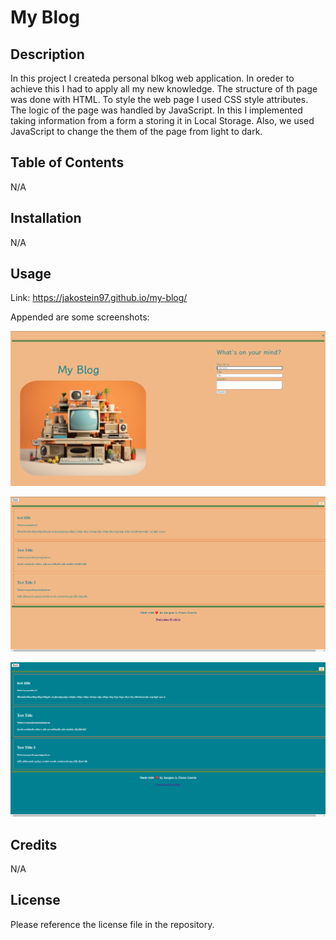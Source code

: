 # My Blog

## Description

In this project I createda personal blkog web application. In oreder to achieve this I had to apply all my new knowledge. The structure of th page was done with HTML. To style the web page I used CSS style attributes. The logic of the page was handled by JavaScript. In this I implemented taking information from a form a storing it in Local Storage. Also, we used JavaScript to change the them of the page from light to dark.

## Table of Contents

N/A

## Installation

N/A

## Usage

Link: https://jakostein97.github.io/my-blog/

Appended are some screenshots: 

 ![alt text](assets/images/Screenshot%202024-06-19%20131443.png)

 ![alt text](assets/images/Screenshot%202024-06-19%20131700.png)

 ![alt text](assets/images/Screenshot%202024-06-19%20131721.png)

 ## Credits

 N/A

 ## License

 Please reference the license file in the repository.